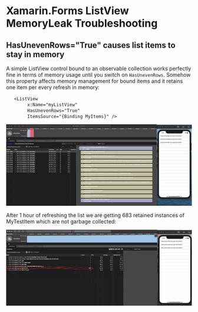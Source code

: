 # Xamarin.Forms ListView MemoryLeak Troubleshooting

## HasUnevenRows="True" causes list items to stay in memory

A simple ListView control bound to an observable collection works perfectly fine in terms of memory usage until you switch on `HasUnevenRows`. Somehow this property affects memory management for bound items and it retains one item per every refresh in memory:

```xaml
   <ListView
        x:Name="myListView"
        HasUnevenRows="True"
        ItemsSource="{Binding MyItems}" />
```

![memory leak](SolutionItems/xf.listview.memoryleak.png)

After 1 hour of refreshing the list we are getting 683 retained instances of MyTestItem which are not garbage collected:

![memory leak 1](SolutionItems/xf.listview.memoryleak.1.png)